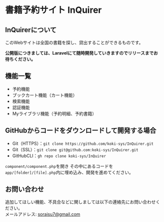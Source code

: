 # 書籍予約サイト InQuirer

## InQuirerについて
このWebサイトは全国の書籍を探し、貸出することができるものです。

**公開版につきましては、Laravelにて随時開発していきますのでリリースまでお待ちください。**

## 機能一覧
* 予約機能
* ブックカート機能（カート機能）
* 検索機能
* 認証機能
* Myライブラリ機能（予約明細、予約書籍）

## GitHubからコードをダウンロードして開発する場合
* Git（HTTPS）：`git clone https://github.com/koki-sys/InQuirer.git`
* Git（SSL）：`git clone git@github.com:koki-sys/InQuirer.git`
* GitHubCLI：`gh repo clone koki-sys/InQuirer`

`component/component.php`を開き
その中にあるコードを`app/[folder]/[file].php`内に埋め込み、開発を進めてください。

## お問い合わせ
追加してほしい機能、不具合などに関しましては以下の連絡先にお問い合わせください。<br>
メールアドレス: soraisu7@gmail.com
